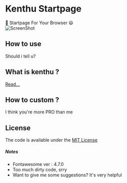 # Kenthu Startpage
:shit: Startpage For Your Browser :smiley: <br>
![ScreenShot](https://github.com/fikriomar16/kenthu-startpage/blob/master/img/ss.png)

## How to use
Should i tell u?

## What is kenthu ?
[Read...](http://bfy.tw/KOCC)

## How to custom ?
I think you're more PRO than me

## License
The code is available under the [MIT License](https://github.com/fikriomar16/kenthu-startpage/blob/master/LICENSE.md)

##### Notes
* Fontawesome ver : 4.7.0
* Too much dirty code, srry
* Want to give me some suggestions? It's very helpful
